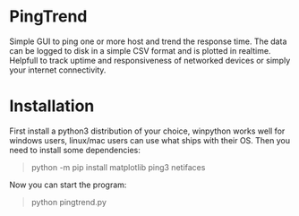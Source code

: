 # PingTrend
Simple GUI to ping one or more host and trend the response time. The data can be logged to disk in a simple CSV format and is plotted in realtime. Helpfull to track uptime and responsiveness of networked devices or simply your internet connectivity.

# Installation
First install a python3 distribution of your choice, winpython works well for windows users, linux/mac users can use what ships with their OS.
Then you need to install some dependencies:
>python -m pip install matplotlib ping3 netifaces

Now you can start the program:
>python pingtrend.py

